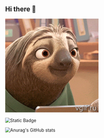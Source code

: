 ## Hi there 👋

<img src="https://github.com/Sbvalenok/Sbvalenok/blob/main/vgif-ru-Ленивец%20из%20Зверополиса%20улыбается.gif" alt="The Unlimited" width="300">


![Static Badge](https://img.shields.io/badge/py-python-brightgreen?logo=python)


![Anurag's GitHub stats](https://github-readme-stats.vercel.app/api?username=Sbvalenok&show_icons=true&theme=radical)
